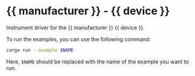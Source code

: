 # {{ manufacturer }} - {{ device }}

Instrument driver for the {{ manufacturer }} {{ device }}.

To run the examples, you can use the following command:

```bash
cargo run --example $NAME
``` 

Here, `$NAME` should be replaced with the name of the example you want to run.
